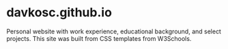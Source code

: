 # davkosc.github.io
Personal website with work experience, educational background, and select projects. This site was built from CSS templates from W3Schools.
